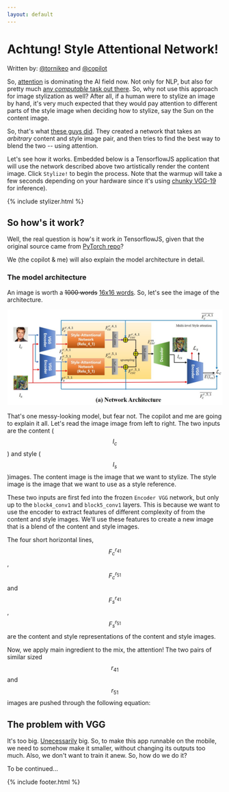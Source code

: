 ```yaml
---
layout: default
---
```



# Achtung! Style Attentional Network!

Written by: [@tornikeo](https://github.com/tornikeo) and [@copilot](https://copilot.github.com/)

So, [attention](https://arxiv.org/abs/1706.03762) is dominating the AI field now. Not only for NLP, but also for pretty much [any *computable* task out there](https://arxiv.org/abs/2103.05247). So, why not use this approach for image stylization as well? After all, if a human were to stylize an image by hand, it's very much expected that they would pay attention to different parts of the style image when deciding how to stylize, say the Sun on the content image. 

So, that's what [these guys did](https://arxiv.org/abs/1812.02342v5). They created a network that takes an *arbitrary* content and style image pair, and then tries to find the best way to blend the two -- using attention. 

Let's see how it works. Embedded below is a TensorflowJS application that will use the network described above two artistically render the content image. Click `Stylize!` to begin the process. Note that the warmup will take a few seconds depending on your hardware since it's using [chunky VGG-19](https://arxiv.org/abs/1409.1556) for inference). 

<section>
{% include stylizer.html %}
</section>

## So how's it work?

Well, the real question is how's it work *in* TensorflowJS, given that the original source came from [PyTorch repo](https://github.com/GlebSBrykin/SANET)? 

We (the copilot & me) will also explain the model architecture in detail. 

### The model architecture

An image is worth a ~~1000 words~~ [16x16 words](https://arxiv.org/abs/2010.11929). So, let's see the image of the architecture. 

![Model architecture](/assets/img/model-arch.png)

That's one messy-looking model, but fear not. The copilot and me are going to explain it all. Let's read the image image from left to right. The two inputs are the content ($$I_c$$) and style ($$I_s$$)images. The content image is the image that we want to stylize. The style image is the image that we want to use as a style reference. 

These two inputs are first fed into the frozen `Encoder VGG` network, but only up to the `block4_conv1` and `block5_conv1` layers. This is because we want to use the encoder to extract features of different complexity of from the content and style images. We'll use these features to create a new image that is a blend of the content and style images.
 
The four short horizontal lines, $$F_c^{r_{41}}$$, $$F_c^{r_{51}}$$ and $$F_s^{r_{41}}$$, $$F_s^{r_{51}}$$ are the content and style representations of the content and style images. 

Now, we apply main ingredient to the mix, the attention! The two pairs of similar sized $$r_{41}$$ and $$r_{51}$$ images are pushed through the following equation:

## The problem with VGG

It's too big. [Unecessarily](https://machinethink.net/blog/compressing-deep-neural-nets/#:~:text=Since%20MobileNet%20is%2032%20times,paper%20by%20Han%20et%20al.) big. So, to make this app runnable on the mobile, we need to somehow make it smaller, without changing its outputs too much. Also, we don't want to train it anew. So, how do we do it?


To be continued...

{% include footer.html %}